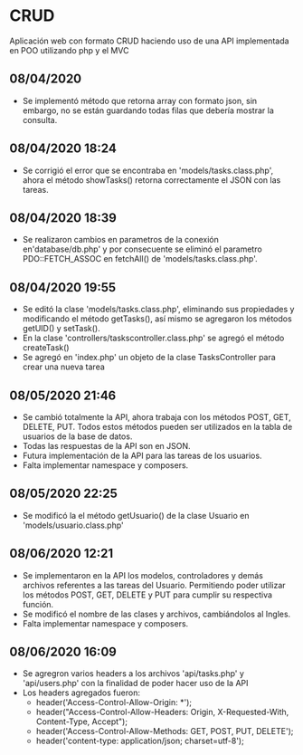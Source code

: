 # CRUD
Aplicación web con formato CRUD haciendo uso de una API implementada en POO utilizando php y el MVC

## 08/04/2020
* Se implementó método que retorna array con formato json, sin embargo, no se están guardando todas filas que debería mostrar la consulta.

## 08/04/2020 18:24
* Se corrigió el error que se encontraba en 'models/tasks.class.php', ahora el método showTasks() retorna correctamente el JSON con las tareas.

## 08/04/2020 18:39
* Se realizaron cambios en parametros de la conexión en'database/db.php' y por consecuente se eliminó el parametro PDO::FETCH_ASSOC en fetchAll() de         'models/tasks.class.php'.

## 08/04/2020 19:55
* Se editó la clase 'models/tasks.class.php', eliminando sus propiedades y modificando el método getTasks(), así mismo se agregaron los métodos getUID() y setTask().
* En la clase 'controllers/taskscontroller.class.php' se agregó el método createTask()
* Se agregó en 'index.php' un objeto de la clase TasksController para crear una nueva tarea

## 08/05/2020 21:46
* Se cambió totalmente la API, ahora trabaja con los métodos POST, GET, DELETE, PUT. Todos estos métodos pueden ser utilizados en la tabla de usuarios de la base de datos.
* Todas las respuestas de la API son en JSON.
* Futura implementación de la API para las tareas de los usuarios.
* Falta implementar namespace y composers.

## 08/05/2020 22:25
* Se modificó la el método getUsuario() de la clase Usuario en 'models/usuario.class.php'

## 08/06/2020 12:21
* Se implementaron en la API los modelos, controladores y demás archivos referentes a las tareas del Usuario. Permitiendo poder utilizar los métodos POST, GET, DELETE y PUT para cumplir su respectiva función.
* Se modificó el nombre de las clases y archivos, cambiándolos al Ingles.
* Falta implementar namespace y composers.

## 08/06/2020 16:09
* Se agregron varios headers a los archivos 'api/tasks.php' y 'api/users.php' con la finalidad de poder hacer uso de la API
* Los headers agregados fueron:
    * header('Access-Control-Allow-Origin: *');
    * header("Access-Control-Allow-Headers: Origin, X-Requested-With, Content-Type, Accept");
    * header('Access-Control-Allow-Methods: GET, POST, PUT, DELETE');
    * header('content-type: application/json; charset=utf-8');

